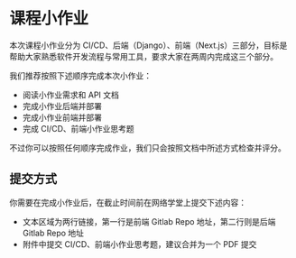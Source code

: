 # 课程小作业

本次课程小作业分为 CI/CD、后端（Django）、前端（Next.js）三部分，目标是帮助大家熟悉软件开发流程与常用工具，要求大家在两周内完成这三个部分。

我们推荐按照下述顺序完成本次小作业：

- 阅读小作业需求和 API 文档
- 完成小作业后端并部署
- 完成小作业前端并部署
- 完成 CI/CD、前端小作业思考题

不过你可以按照任何顺序完成作业，我们只会按照文档中所述方式检查并评分。

## 提交方式

你需要在完成小作业后，在截止时间前在网络学堂上提交下述内容：

- 文本区域为两行链接，第一行是前端 Gitlab Repo 地址，第二行则是后端 Gitlab Repo 地址
- 附件中提交 CI/CD、前端小作业思考题，建议合并为一个 PDF 提交
